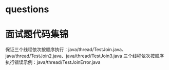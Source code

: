 # questions
# 面试题代码集锦
保证三个线程依次按顺序执行：java/thread/TestJoin.java、java/thread/TestJoin2.java、java/thread/TestJoin3.java
三个线程依次按顺序执行错误示例：java/thread/TestJoinError.java
